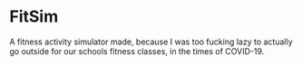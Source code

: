 # FitSim

A fitness activity simulator made, because I was too fucking lazy to actually go outside for our schools fitness classes, in the times of COVID-19.
